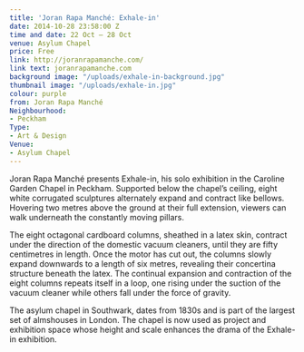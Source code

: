 ```yaml
---
title: 'Joran Rapa Manché: Exhale-in'
date: 2014-10-28 23:58:00 Z
time and date: 22 Oct – 28 Oct
venue: Asylum Chapel
price: Free
link: http://joranrapamanche.com/
link text: joranrapamanche.com
background image: "/uploads/exhale-in-background.jpg"
thumbnail image: "/uploads/exhale-in.jpg"
colour: purple
from: Joran Rapa Manché
Neighbourhood:
- Peckham
Type:
- Art & Design
Venue:
- Asylum Chapel
---
```


Joran Rapa Manché presents Exhale-in, his solo exhibition in 
the Caroline Garden Chapel in Peckham. Supported below the 
chapel’s ceiling, eight white corrugated sculptures alternately expand and contract like bellows. Hovering two metres above the ground at their full extension, viewers can walk underneath the constantly moving pillars. 

The eight octagonal cardboard columns, sheathed in a latex skin, contract under the direction of the domestic vacuum cleaners, until they are fifty centimetres in length. Once the motor has cut out, the columns slowly expand downwards to a length of six metres, revealing their concertina structure beneath the latex. The continual expansion and contraction of the eight columns repeats itself in a loop, one rising under the suction of the vacuum cleaner while others fall under the force of gravity. 

The asylum chapel in Southwark, dates from 1830s and is part of the largest set of almshouses in London. The chapel is now used as project and exhibition space whose height and scale enhances the drama of the Exhale-in exhibition.
